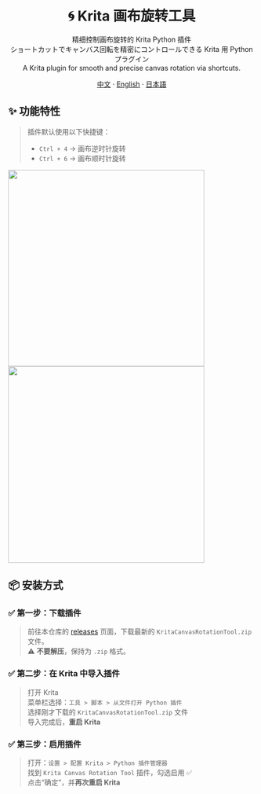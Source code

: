 <h1 align="center">🌀 Krita 画布旋转工具</h1>

<p align="center">
  精细控制画布旋转的 Krita Python 插件<br>
  ショートカットでキャンバス回転を精密にコントロールできる Krita 用 Python プラグイン<br>
  A Krita plugin for smooth and precise canvas rotation via shortcuts.
</p>


<p align="center">
  <a href="/docs/README_CN.md">中文</a>
  ·
  <a href="https://github.com/motoyinc/KritaCanvasRotationTool/blob/master/README.md">English</a>
  ·
  <a href="/docs/README_JP.md">日本語</a>
</p>

## ✨ 功能特性

> 插件默认使用以下快捷键：  
> - `Ctrl + 4` → 画布逆时针旋转  
> - `Ctrl + 6` → 画布顺时针旋转  

<img src="https://github.com/user-attachments/assets/7a4435da-0ec6-40e2-b3ad-f55cdefc60d6" width="400px" />
<img src="https://github.com/user-attachments/assets/0833f353-807e-4098-a4c1-504cf7856f69" width="400px" />

## 📦 安装方式

### ✅ 第一步：下载插件

> 前往本仓库的 [releases](https://github.com/motoyinc/KritaCanvasRotationTool/releases) 页面，下载最新的 `KritaCanvasRotationTool.zip
` 文件。  
> ⚠️ **不要解压**，保持为 `.zip` 格式。

### ✅ 第二步：在 Krita 中导入插件

> 打开 Krita  
> 菜单栏选择：`工具 > 脚本 > 从文件打开 Python 插件`  
> 选择刚才下载的 `KritaCanvasRotationTool.zip`
 文件  
> 导入完成后，**重启 Krita**

### ✅ 第三步：启用插件

> 打开：`设置 > 配置 Krita > Python 插件管理器`  
> 找到 `Krita Canvas Rotation Tool` 插件，勾选启用 ✅  
> 点击“确定”，并**再次重启 Krita**
